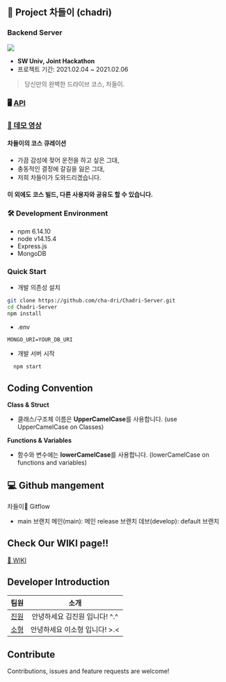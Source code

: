 ## 🚙 Project 차들이 (chadri)
### Backend Server

<p>
  <img src="https://img.shields.io/badge/version-1.0.0-blue.svg?cacheSeconds=2592000" />
</p>

* <b> SW Univ, Joint Hackathon </b>
* 프로젝트 기간: 2021.02.04 ~ 2021.02.06
> 당신만의 완벽한 드라이브 코스, 차들이.


### 🖥 [API](https://www.notion.so/API-849531aafe174b979e9ba8bd6984a0a0)

### [🎥 데모 영상](https://youtu.be/2Lj_Yu49aR0)

#### 차들이의 코스 큐레이션

- 가끔 감성에 젖어 운전을 하고 싶은 그대,
- 충동적인 결정에 갈길을 잃은 그대,
- 저희 차들이가 도와드리겠습니다.

#### 이 외에도 코스 빌드, 다른 사용자와 공유도 할 수 있습니다.

### 🛠 Development Environment
- npm 6.14.10
- node v14.15.4
- Express.js
- MongoDB

### Quick Start

- 개발 의존성 설치

```sh
git clone https://github.com/cha-dri/Chadri-Server.git
cd Chadri-Server
npm install
```

- .env

```env
MONGO_URI=YOUR_DB_URI
```

- 개발 서버 시작

```sh
  npm start
```

## Coding Convention
    
**Class & Struct**

- 클래스/구조체 이름은 **UpperCamelCase**를 사용합니다.
(use UpperCamelCase on Classes)


**Functions & Variables**

- 함수와 변수에는 **lowerCamelCase**를 사용합니다.
  (lowerCamelCase on functions and variables)


## 💻 Github mangement


<summary> 차들이🚙 Gitflow </summary>
      
- main 브랜치
 메인(main): 메인 release 브랜치
 데브(develop): default 브랜치 

## Check Our WIKI page!!
[📖 WIKI](https://github.com/cha-dri/Chadri-Server/wiki)

## Developer Introduction


| 팀원  | 소개 |
|:---:|:-------:|
| [진원](https://github.com/xmcodings) | 안녕하세요 김진원 입니다! ^.^ |
| [소형](https://github.com/sohyeong-dev) | 안녕하세요 이소형 입니다! >.< |


## Contribute

Contributions, issues and feature requests are welcome!

